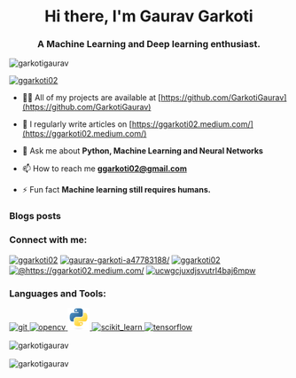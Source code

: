 <h1 align="center">Hi there, I'm Gaurav Garkoti</h1>
<h3 align="center">A Machine Learning and Deep learning enthusiast.</h3>

<p align="left"> <img src="https://komarev.com/ghpvc/?username=garkotigaurav&label=Profile%20views&color=0e75b6&style=flat" alt="garkotigaurav" /> </p>

<p align="left"> <a href="https://twitter.com/ggarkoti02" target="blank"><img src="https://img.shields.io/twitter/follow/ggarkoti02?logo=twitter&style=for-the-badge" alt="ggarkoti02" /></a> </p>

- 👨‍💻 All of my projects are available at [https://github.com/GarkotiGaurav](https://github.com/GarkotiGaurav)

- 📝 I regularly write articles on [https://ggarkoti02.medium.com/](https://ggarkoti02.medium.com/)

- 💬 Ask me about **Python, Machine Learning and Neural Networks**

- 📫 How to reach me **ggarkoti02@gmail.com**

- ⚡ Fun fact **Machine learning still requires humans.**

### Blogs posts
<!-- BLOG-POST-LIST:START -->
<!-- BLOG-POST-LIST:END -->

<h3 align="left">Connect with me:</h3>
<p align="left">
<a href="https://twitter.com/ggarkoti02" target="blank"><img align="center" src="https://raw.githubusercontent.com/rahuldkjain/github-profile-readme-generator/neutral-icons/src/images/icons/Social/twitter.svg" alt="ggarkoti02" height="30" width="40" /></a>
<a href="https://linkedin.com/in/gaurav-garkoti-a47783188/" target="blank"><img align="center" src="https://raw.githubusercontent.com/rahuldkjain/github-profile-readme-generator/neutral-icons/src/images/icons/Social/linked-in-alt.svg" alt="gaurav-garkoti-a47783188/" height="30" width="40" /></a>
<a href="https://kaggle.com/ggarkoti02" target="blank"><img align="center" src="https://raw.githubusercontent.com/rahuldkjain/github-profile-readme-generator/neutral-icons/src/images/icons/Social/kaggle.svg" alt="ggarkoti02" height="30" width="40" /></a>
<a href="https://medium.com/ggarkoti02.medium.com/" target="blank"><img align="center" src="https://raw.githubusercontent.com/rahuldkjain/github-profile-readme-generator/neutral-icons/src/images/icons/Social/medium.svg" alt="@https://ggarkoti02.medium.com/" height="30" width="40" /></a>
<a href="https://www.youtube.com/channel/UCwgcJUxDjsVUtrl4baJ6Mpw" target="blank"><img align="center" src="https://raw.githubusercontent.com/rahuldkjain/github-profile-readme-generator/neutral-icons/src/images/icons/Social/youtube.svg" alt="ucwgcjuxdjsvutrl4baj6mpw" height="30" width="40" /></a>
</p>

<h3 align="left">Languages and Tools:</h3>
<p align="left"> <a href="https://git-scm.com/" target="_blank"> <img src="https://www.vectorlogo.zone/logos/git-scm/git-scm-icon.svg" alt="git" width="40" height="40"/> </a> <a href="https://opencv.org/" target="_blank"> <img src="https://www.vectorlogo.zone/logos/opencv/opencv-icon.svg" alt="opencv" width="40" height="40"/> </a> <a href="https://www.python.org" target="_blank"> <img src="https://raw.githubusercontent.com/devicons/devicon/master/icons/python/python-original.svg" alt="python" width="40" height="40"/> </a> <a href="https://scikit-learn.org/" target="_blank"> <img src="https://upload.wikimedia.org/wikipedia/commons/0/05/Scikit_learn_logo_small.svg" alt="scikit_learn" width="40" height="40"/> </a> <a href="https://www.tensorflow.org" target="_blank"> <img src="https://www.vectorlogo.zone/logos/tensorflow/tensorflow-icon.svg" alt="tensorflow" width="40" height="40"/> </a> </p>

<p><img align="center" src="https://github-readme-stats.vercel.app/api/top-langs?username=garkotigaurav&show_icons=true&locale=en&layout=compact" alt="garkotigaurav" /></p>

<p><img align="center" src="https://github-readme-streak-stats.herokuapp.com/?user=garkotigaurav&" alt="garkotigaurav" /></p>
